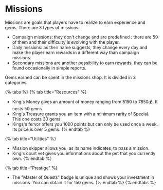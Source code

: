 # Missions

Missions are goals that players have to realize to earn experience and gems. There are 3 types of missions:

* Campaign missions: they don't change and are predefined : there are 59 of them and their difficulty is evolving with the player.
* Daily missions: as their name suggests, they change every day and make the player earn rewards in a different way than campaign missions.
* Secondary missions are another possibility to earn rewards, they can be found occasionally in simple reports.

Gems earned can be spent in the missions shop. It is divided in 3 categories:

{% tabs %}
{% tab title="Resources" %}
* King's Money gives an amount of money ranging from 5150 to 7850:moneybag:. It costs 50 gems.
* King's Treasure grants you an item with a minimum rarity of Special. This one costs 30 gems.
* Kings's fervor offers you 1000 points but can only be used once a week. Its price is over 5 gems.
{% endtab %}

{% tab title="Utilities" %}
* Mission skipper allows you, as its name indicates, to pass a mission.&#x20;
* King's court vet gives you informations about the pet that you currently own.
{% endtab %}

{% tab title="Prestige" %}
* The "Master of Quests" badge is unique and shows your investment in missions. You can obtain it for 150 gems.
{% endtab %}
{% endtabs %}

